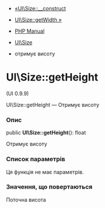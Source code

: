 - [«UI\Size::\_\_construct](ui-size.construct.md)
- [UI\Size::getWidth »](ui-size.getwidth.md)

- [PHP Manual](index.md)
- [UI\Size](class.ui-size.md)
- отримує висоту

# UI\Size::getHeight

(UI 0.9.9)

UI\Size::getHeight — Отримує висоту

### Опис

public **UI\Size::getHeight**(): float

Отримує висоту

### Список параметрів

Ця функція не має параметрів.

### Значення, що повертаються

Поточна висота
